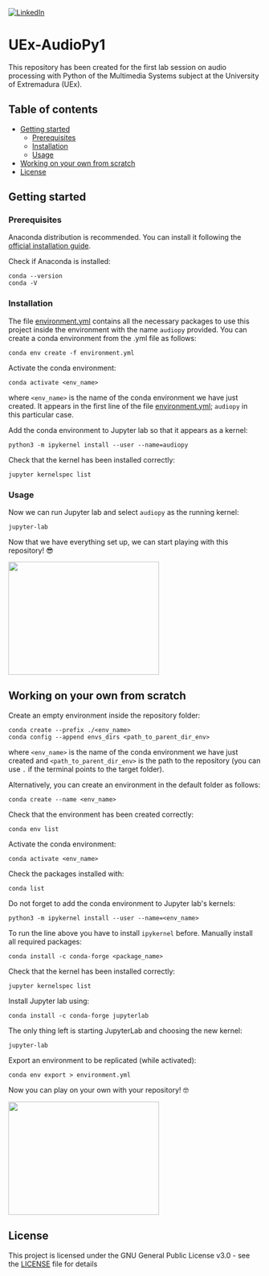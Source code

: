 <!-- PROJECT SHIELDS -->
<!--
*** I'm using markdown "reference style" links for readability.
*** Reference links are enclosed in brackets [ ] instead of parentheses ( ).
*** See the bottom of this document for the declaration of the reference variables
*** for contributors-url, forks-url, etc. This is an optional, concise syntax you may use.
*** https://www.markdownguide.org/basic-syntax/#reference-style-links
-->
[![LinkedIn][linkedin-shield]][linkedin-url]

# UEx-AudioPy1
This repository has been created for the first lab session on audio processing with Python of the Multimedia Systems subject at the University of Extremadura (UEx).

## Table of contents
* [Getting started](#getting-started)
  * [Prerequisites](#prerequisites)
  * [Installation](#installation)
  * [Usage](#usage)
* [Working on your own from scratch](#working-on-your-own-from-scratch) 
* [License](#license)

## Getting started

### Prerequisites
Anaconda distribution is recommended. You can install it following the [official installation guide](https://docs.anaconda.com/anaconda/install/linux/).

Check if Anaconda is installed:
```
conda --version
conda -V
```

### Installation
The file [environment.yml](environment.yml) contains all the necessary packages to use this project inside the environment with the name `audiopy` provided. You can create a conda environment from the .yml file as follows:
```
conda env create -f environment.yml
```

Activate the conda environment:
```
conda activate <env_name>
```
where `<env_name>` is the name of the conda environment we have just created. It appears in the first line of the file [environment.yml](environment.yml); `audiopy` in this particular case.

Add the conda environment to Jupyter lab so that it appears as a kernel:
```
python3 -m ipykernel install --user --name=audiopy
```

Check that the kernel has been installed correctly:
```
jupyter kernelspec list
```

### Usage
Now we can run Jupyter lab and select `audiopy` as the running kernel:
```
jupyter-lab
```
Now that we have everything set up, we can start playing with this repository! :sunglasses:

<img src="https://media.giphy.com/media/3o6MbkFs5CQqK05Jba/giphy.gif" width="300" height="225" />

## Working on your own from scratch

Create an empty environment inside the repository folder:
```
conda create --prefix ./<env_name>
conda config --append envs_dirs <path_to_parent_dir_env>
```
where `<env_name>` is the name of the conda environment we have just created and `<path_to_parent_dir_env>` is the path to the repository (you can use `.` if the terminal points to the target folder).

Alternatively, you can create an environment in the default folder as follows:
```
conda create --name <env_name>
```

Check that the environment has been created correctly:
```
conda env list
```

Activate the conda environment:
```
conda activate <env_name>
```

Check the packages installed with:
```
conda list
```

Do not forget to add the conda environment to Jupyter lab's kernels:
```
python3 -m ipykernel install --user --name=<env_name>
```

To run the line above you have to install `ipykernel` before. Manually install all required packages:
```
conda install -c conda-forge <package_name>
```

Check that the kernel has been installed correctly:
```
jupyter kernelspec list
```

Install Jupyter lab using:
```
conda install -c conda-forge jupyterlab
```

The only thing left is starting JupyterLab and choosing the new kernel:
```
jupyter-lab
```

Export an environment to be replicated (while activated):
```
conda env export > environment.yml
```

Now you can play on your own with your repository! :nerd_face:

<img src="https://media.giphy.com/media/YAnpMSHcurJVS/giphy.gif" width="300" height="225" />

## License
This project is licensed under the GNU General Public License v3.0 - see the [LICENSE](LICENSE) file for details

<!-- MARKDOWN LINKS & IMAGES -->
<!-- https://www.markdownguide.org/basic-syntax/#reference-style-links -->
[linkedin-shield]: https://img.shields.io/badge/LinkedIn-0077B5?style=for-the-badge&logo=linkedin&logoColor=white
[linkedin-url]: https://linkedin.com/in/sfandres

